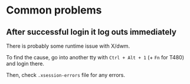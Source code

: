 # Common problems

## After successful login it log outs immediately

There is probably some runtime issue with X/dwm.

To find the cause, go into another tty with `Ctrl + Alt + 1` (+ `Fn` for T480) and login there.

Then, check `.xsession-errors` file for any errors.

